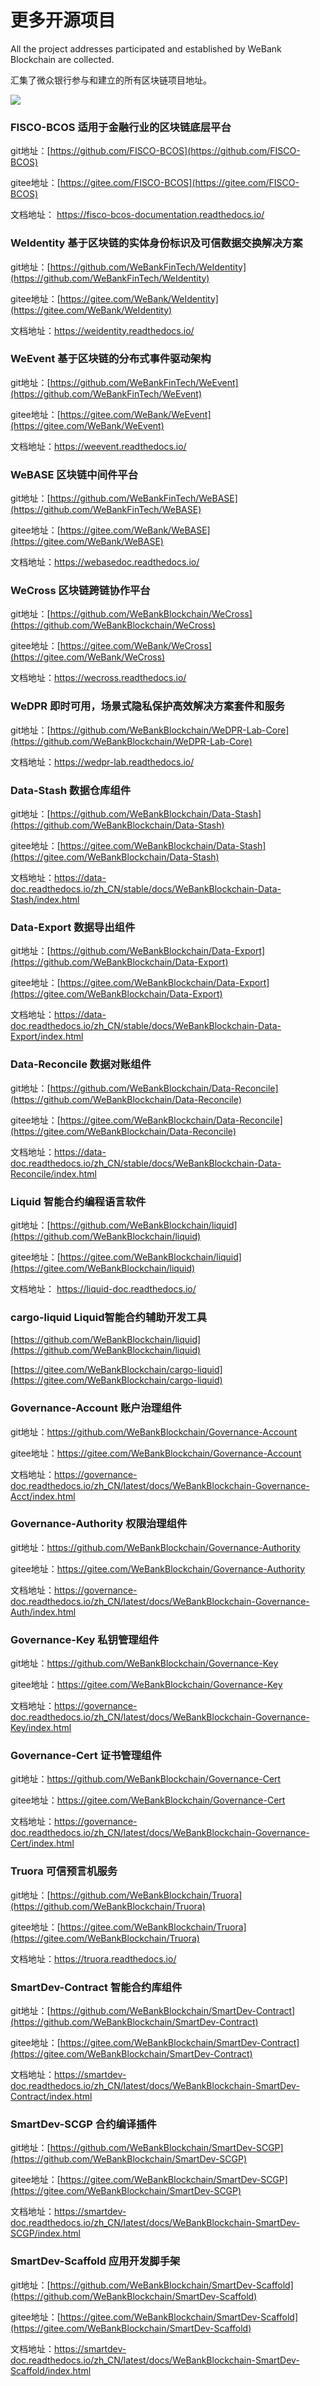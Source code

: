 # 更多开源项目 
All the project addresses participated and established by WeBank Blockchain are collected.

汇集了微众银行参与和建立的所有区块链项目地址。

![](../../images/More/overview_blockchain.png)


### FISCO-BCOS 适用于金融行业的区块链底层平台

git地址：[https://github.com/FISCO-BCOS](https://github.com/FISCO-BCOS)

gitee地址：[https://gitee.com/FISCO-BCOS](https://gitee.com/FISCO-BCOS)

文档地址： https://fisco-bcos-documentation.readthedocs.io/ 

### WeIdentity 基于区块链的实体身份标识及可信数据交换解决方案

git地址：[https://github.com/WeBankFinTech/WeIdentity](https://github.com/WeBankFinTech/WeIdentity)

gitee地址：[https://gitee.com/WeBank/WeIdentity](https://gitee.com/WeBank/WeIdentity)

文档地址：https://weidentity.readthedocs.io/

### WeEvent 基于区块链的分布式事件驱动架构

git地址：[https://github.com/WeBankFinTech/WeEvent](https://github.com/WeBankFinTech/WeEvent)

gitee地址：[https://gitee.com/WeBank/WeEvent](https://gitee.com/WeBank/WeEvent)

文档地址：https://weevent.readthedocs.io/

### WeBASE 区块链中间件平台

git地址：[https://github.com/WeBankFinTech/WeBASE](https://github.com/WeBankFinTech/WeBASE)

gitee地址：[https://gitee.com/WeBank/WeBASE](https://gitee.com/WeBank/WeBASE)

文档地址：https://webasedoc.readthedocs.io/ 

### WeCross 区块链跨链协作平台

git地址：[https://github.com/WeBankBlockchain/WeCross](https://github.com/WeBankBlockchain/WeCross)

gitee地址：[https://gitee.com/WeBank/WeCross](https://gitee.com/WeBank/WeCross)

文档地址：https://wecross.readthedocs.io/ 

### WeDPR 即时可用，场景式隐私保护高效解决方案套件和服务

git地址：[https://github.com/WeBankBlockchain/WeDPR-Lab-Core](https://github.com/WeBankBlockchain/WeDPR-Lab-Core)

文档地址：https://wedpr-lab.readthedocs.io/ 

### Data-Stash 数据仓库组件

git地址：[https://github.com/WeBankBlockchain/Data-Stash](https://github.com/WeBankBlockchain/Data-Stash)

gitee地址：[https://gitee.com/WeBankBlockchain/Data-Stash](https://gitee.com/WeBankBlockchain/Data-Stash)

文档地址：https://data-doc.readthedocs.io/zh_CN/stable/docs/WeBankBlockchain-Data-Stash/index.html

### Data-Export 数据导出组件

git地址：[https://github.com/WeBankBlockchain/Data-Export](https://github.com/WeBankBlockchain/Data-Export)

gitee地址：[https://gitee.com/WeBankBlockchain/Data-Export](https://gitee.com/WeBankBlockchain/Data-Export)

文档地址：https://data-doc.readthedocs.io/zh_CN/stable/docs/WeBankBlockchain-Data-Export/index.html

### Data-Reconcile 数据对账组件

git地址：[https://github.com/WeBankBlockchain/Data-Reconcile](https://github.com/WeBankBlockchain/Data-Reconcile)

gitee地址：[https://gitee.com/WeBankBlockchain/Data-Reconcile](https://gitee.com/WeBankBlockchain/Data-Reconcile)

文档地址：https://data-doc.readthedocs.io/zh_CN/stable/docs/WeBankBlockchain-Data-Reconcile/index.html


### Liquid 智能合约编程语言软件

git地址：[https://github.com/WeBankBlockchain/liquid](https://github.com/WeBankBlockchain/liquid)

gitee地址：[https://gitee.com/WeBankBlockchain/liquid](https://gitee.com/WeBankBlockchain/liquid)

文档地址： https://liquid-doc.readthedocs.io/

### cargo-liquid Liquid智能合约辅助开发工具

[https://github.com/WeBankBlockchain/liquid](https://github.com/WeBankBlockchain/liquid)

[https://gitee.com/WeBankBlockchain/cargo-liquid](https://gitee.com/WeBankBlockchain/cargo-liquid)


### Governance-Account 账户治理组件

git地址：https://github.com/WeBankBlockchain/Governance-Account

gitee地址：https://gitee.com/WeBankBlockchain/Governance-Account

文档地址：https://governance-doc.readthedocs.io/zh_CN/latest/docs/WeBankBlockchain-Governance-Acct/index.html

### Governance-Authority 权限治理组件

git地址：https://github.com/WeBankBlockchain/Governance-Authority

gitee地址：https://gitee.com/WeBankBlockchain/Governance-Authority

文档地址：https://governance-doc.readthedocs.io/zh_CN/latest/docs/WeBankBlockchain-Governance-Auth/index.html

### Governance-Key 私钥管理组件

git地址：https://github.com/WeBankBlockchain/Governance-Key

gitee地址：https://gitee.com/WeBankBlockchain/Governance-Key

文档地址：https://governance-doc.readthedocs.io/zh_CN/latest/docs/WeBankBlockchain-Governance-Key/index.html

### Governance-Cert 证书管理组件

git地址：https://github.com/WeBankBlockchain/Governance-Cert

gitee地址：https://gitee.com/WeBankBlockchain/Governance-Cert

文档地址：https://governance-doc.readthedocs.io/zh_CN/latest/docs/WeBankBlockchain-Governance-Cert/index.html


### Truora 可信预言机服务

git地址：[https://github.com/WeBankBlockchain/Truora](https://github.com/WeBankBlockchain/Truora)

gitee地址：[https://gitee.com/WeBankBlockchain/Truora](https://gitee.com/WeBankBlockchain/Truora)

文档地址：https://truora.readthedocs.io/

### SmartDev-Contract  智能合约库组件
git地址：[https://github.com/WeBankBlockchain/SmartDev-Contract](https://github.com/WeBankBlockchain/SmartDev-Contract)

gitee地址：[https://gitee.com/WeBankBlockchain/SmartDev-Contract](https://gitee.com/WeBankBlockchain/SmartDev-Contract)

文档地址：https://smartdev-doc.readthedocs.io/zh_CN/latest/docs/WeBankBlockchain-SmartDev-Contract/index.html

### SmartDev-SCGP  合约编译插件
git地址：[https://github.com/WeBankBlockchain/SmartDev-SCGP](https://github.com/WeBankBlockchain/SmartDev-SCGP)

gitee地址：[https://gitee.com/WeBankBlockchain/SmartDev-SCGP](https://gitee.com/WeBankBlockchain/SmartDev-SCGP)

文档地址：https://smartdev-doc.readthedocs.io/zh_CN/latest/docs/WeBankBlockchain-SmartDev-SCGP/index.html


### SmartDev-Scaffold  应用开发脚手架
git地址：[https://github.com/WeBankBlockchain/SmartDev-Scaffold](https://github.com/WeBankBlockchain/SmartDev-Scaffold)

gitee地址：[https://gitee.com/WeBankBlockchain/SmartDev-Scaffold](https://gitee.com/WeBankBlockchain/SmartDev-Scaffold)

文档地址：https://smartdev-doc.readthedocs.io/zh_CN/latest/docs/WeBankBlockchain-SmartDev-Scaffold/index.html

